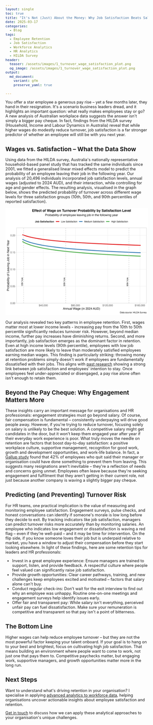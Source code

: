 ```yaml
---
layout: single
toc: true
title: "It's Not (Just) About the Money: Why Job Satisfaction Beats Salary in Employee Retention"
date: 2025-03-17
categories:
  - Blog
tags:
  - Employee Retention
  - Job Satisfaction
  - Workforce Analytics
  - HR Analytics
  - HILDA Survey
header:
  teaser: /assets/images/1_turnover_wage_satisfaction_plot.png
  og_image: /assets/images/1_turnover_wage_satisfaction_plot.png
output: 
  md_document:
    variant: gfm
    preserve_yaml: true
    
---
```



<style>
  body {
    font-size: 0.8em; /* Adjust font size just for this page */
  }
</style>

You offer a star employee a generous pay rise – yet a few months later, they hand in their resignation. It's a scenario business leaders dread, and it highlights an important question: what really makes employees stay or go? A new analysis of Australian workplace data suggests the answer isn't simply a bigger pay cheque. In fact, findings from the HILDA survey (Household, Income and Labour Dynamics in Australia) reveal that while higher wages do modestly reduce turnover, job satisfaction is a far stronger predictor of whether an employee will still be with you next year.

## Wages vs. Satisfaction – What the Data Show

Using data from the HILDA survey, Australia's nationally representative household-based panel study that has tracked the same individuals since 2001, we fitted a generalised linear mixed effects model to predict the probability of an employee leaving their job in the following year. Our analysis of 20,496 individuals incorporated job satisfaction levels, annual wages (adjusted to 2024 AUD), and their interaction, while controlling for age and gender effects. The resulting analysis, visualised in the graph below, shows the predicted probability of turnover across different wage levels for three satisfaction groups (10th, 50th, and 90th percentiles of reported satisfaction).

![](/assets/images/1_turnover_wage_satisfaction_plot.png)

Our analysis revealed two key patterns in employee retention. First, wages matter most at lower income levels - increasing pay from the 10th to 50th percentile significantly reduces turnover risk. However, beyond median income, further pay increases have diminishing returns. Second, and more importantly, job satisfaction emerges as the dominant factor in retention. Even at high income levels (90th percentile), employees with low job satisfaction are more likely to leave than moderately satisfied employees earning median wages. This finding is particularly striking: throwing money at retention problems simply doesn't work if employees are fundamentally dissatisfied with their jobs. This aligns with [past research](https://doi.org/10.1037/apl0000103) showing a strong link between job satisfaction and employees' intention to stay​. Once employees feel under-appreciated or disengaged, a pay rise alone often isn't enough to retain them.

## Beyond the Pay Cheque: Why Engagement Matters More

These insights carry an important message for organisations and HR professionals: engagement strategies must go beyond salary. Of course, fair compensation is fundamental – consistently underpaying will drive good people away. However, if you're trying to reduce turnover, focusing solely on salary is unlikely to be the best solution. A competitive salary might get candidates in the door, but it won't keep them engaged year after year if their everyday work experience is poor. What truly moves the needle on retention are factors that boost day-to-day satisfaction: a positive workplace culture, supportive management, recognition for good work, growth and development opportunities, and work-life balance. In fact, a [Gallup study](https://www.gallup.com/workplace/646538/employee-turnover-preventable-often-ignored.aspx) found that 42% of employees who quit said their manager or organisation could have done something to prevent them from leaving​. This suggests many resignations aren't inevitable – they're a reflection of needs and concerns going unmet. Employees often leave because they're seeking engagement and fulfilment that they aren't getting in their current role, not just because another company is waving a slightly bigger pay cheque.

## Predicting (and Preventing) Turnover Risk

For HR teams, one practical implication is the value of measuring and monitoring employee satisfaction. Engagement surveys, pulse checks, and honest conversations can identify if someone's morale is low long before they decide to exit. By tracking indicators like job satisfaction, managers can predict turnover risks more accurately than by monitoring salaries. An employee who indicates low engagement or dissatisfaction is waving a red flag – even if they're well-paid – and it may be time for intervention. On the flip side, if you know someone loves their job but is underpaid relative to market, you have a window to adjust their compensation before they start looking elsewhere. In light of these findings, here are some retention tips for leaders and HR professionals:

* Invest in a great employee experience: Ensure managers are trained to support, listen, and provide feedback. A respectful culture where people feel valued can significantly raise job satisfaction.
* Provide growth opportunities: Clear career pathways, training, and new challenges keep employees excited and motivated – factors that salary alone can't buy.
* Conduct regular check-ins: Don't wait for the exit interview to find out why an employee was unhappy. Routine one-on-one meetings and engagement surveys help identify issues early.
* Offer fair and transparent pay: While salary isn't everything, perceived unfair pay can fuel dissatisfaction. Make sure your remuneration is competitive and transparent so that pay isn't a point of bitterness.

## The Bottom Line

Higher wages can help reduce employee turnover – but they are not the most powerful factor keeping your talent onboard. If your goal is to hang on to your best and brightest, focus on cultivating high job satisfaction. That means building an environment where people want to come to work, not just one that pays them to. Competitive paychecks matter, but engaging work, supportive managers, and growth opportunities matter more in the long run.

## Next Steps

Want to understand what's driving retention in your organisation? I specialise in applying [advanced analytics to workforce data](/consulting), helping organisations uncover actionable insights about employee satisfaction and retention. 

[Get in touch](mailto:t.ballard@uq.edu.au) to discuss how we can apply these analytical approaches to your organisation's unique challenges.




